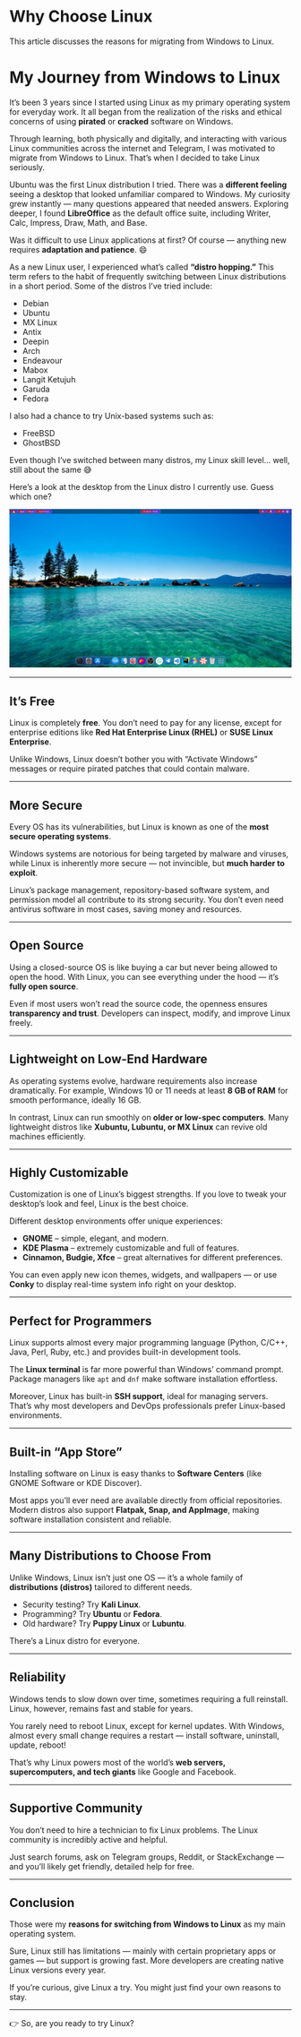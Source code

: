 # Why Choose Linux


This article discusses the reasons for migrating from Windows to Linux.

<!--more-->

# My Journey from Windows to Linux  

It’s been 3 years since I started using Linux as my primary operating system for everyday work. It all began from the realization of the risks and ethical concerns of using **pirated** or **cracked** software on Windows.

Through learning, both physically and digitally, and interacting with various Linux communities across the internet and Telegram, I was motivated to migrate from Windows to Linux. That’s when I decided to take Linux seriously.

Ubuntu was the first Linux distribution I tried. There was a **different feeling** seeing a desktop that looked unfamiliar compared to Windows. My curiosity grew instantly — many questions appeared that needed answers. Exploring deeper, I found **LibreOffice** as the default office suite, including Writer, Calc, Impress, Draw, Math, and Base.

Was it difficult to use Linux applications at first? Of course — anything new requires **adaptation and patience**. 😄

As a new Linux user, I experienced what’s called **“distro hopping.”** This term refers to the habit of frequently switching between Linux distributions in a short period. Some of the distros I’ve tried include:

* Debian  
* Ubuntu  
* MX Linux  
* Antix  
* Deepin  
* Arch  
* Endeavour  
* Mabox  
* Langit Ketujuh  
* Garuda  
* Fedora  

I also had a chance to try Unix-based systems such as:  

* FreeBSD  
* GhostBSD  

Even though I’ve switched between many distros, my Linux skill level… well, still about the same 😅  

Here’s a look at the desktop from the Linux distro I currently use. Guess which one?  

![Manjaro](manjaro.png)

---

## It’s Free  

Linux is completely **free**. You don’t need to pay for any license, except for enterprise editions like **Red Hat Enterprise Linux (RHEL)** or **SUSE Linux Enterprise**.

Unlike Windows, Linux doesn’t bother you with “Activate Windows” messages or require pirated patches that could contain malware.  

---

## More Secure  

Every OS has its vulnerabilities, but Linux is known as one of the **most secure operating systems**.  

Windows systems are notorious for being targeted by malware and viruses, while Linux is inherently more secure — not invincible, but **much harder to exploit**.  

Linux’s package management, repository-based software system, and permission model all contribute to its strong security. You don’t even need antivirus software in most cases, saving money and resources.  

---

## Open Source  

Using a closed-source OS is like buying a car but never being allowed to open the hood. With Linux, you can see everything under the hood — it’s **fully open source**.  

Even if most users won’t read the source code, the openness ensures **transparency and trust**. Developers can inspect, modify, and improve Linux freely.  

---

## Lightweight on Low-End Hardware  

As operating systems evolve, hardware requirements also increase dramatically. For example, Windows 10 or 11 needs at least **8 GB of RAM** for smooth performance, ideally 16 GB.  

In contrast, Linux can run smoothly on **older or low-spec computers**. Many lightweight distros like **Xubuntu, Lubuntu, or MX Linux** can revive old machines efficiently.  

---

## Highly Customizable  

Customization is one of Linux’s biggest strengths. If you love to tweak your desktop’s look and feel, Linux is the best choice.  

Different desktop environments offer unique experiences:  

- **GNOME** – simple, elegant, and modern.  
- **KDE Plasma** – extremely customizable and full of features.  
- **Cinnamon, Budgie, Xfce** – great alternatives for different preferences.  

You can even apply new icon themes, widgets, and wallpapers — or use **Conky** to display real-time system info right on your desktop.  

---

## Perfect for Programmers  

Linux supports almost every major programming language (Python, C/C++, Java, Perl, Ruby, etc.) and provides built-in development tools.  

The **Linux terminal** is far more powerful than Windows’ command prompt. Package managers like `apt` and `dnf` make software installation effortless.  

Moreover, Linux has built-in **SSH support**, ideal for managing servers. That’s why most developers and DevOps professionals prefer Linux-based environments.  

---

## Built-in “App Store”  

Installing software on Linux is easy thanks to **Software Centers** (like GNOME Software or KDE Discover).  

Most apps you’ll ever need are available directly from official repositories. Modern distros also support **Flatpak, Snap, and AppImage**, making software installation consistent and reliable.  

---

## Many Distributions to Choose From  

Unlike Windows, Linux isn’t just one OS — it’s a whole family of **distributions (distros)** tailored to different needs.  

- Security testing? Try **Kali Linux**.  
- Programming? Try **Ubuntu** or **Fedora**.  
- Old hardware? Try **Puppy Linux** or **Lubuntu**.  

There’s a Linux distro for everyone.  

---

## Reliability  

Windows tends to slow down over time, sometimes requiring a full reinstall. Linux, however, remains fast and stable for years.  

You rarely need to reboot Linux, except for kernel updates. With Windows, almost every small change requires a restart — install software, uninstall, update, reboot!  

That’s why Linux powers most of the world’s **web servers, supercomputers, and tech giants** like Google and Facebook.  

---

## Supportive Community  

You don’t need to hire a technician to fix Linux problems. The Linux community is incredibly active and helpful.  

Just search forums, ask on Telegram groups, Reddit, or StackExchange — and you’ll likely get friendly, detailed help for free.  

---

## Conclusion  

Those were my **reasons for switching from Windows to Linux** as my main operating system.  

Sure, Linux still has limitations — mainly with certain proprietary apps or games — but support is growing fast. More developers are creating native Linux versions every year.  

If you’re curious, give Linux a try. You might just find your own reasons to stay.  

---

👉 So, are you ready to try Linux?  

